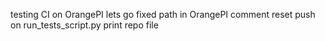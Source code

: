 testing CI on OrangePI
lets go
fixed path in OrangePI
comment reset push on run_tests_script.py
print repo file
